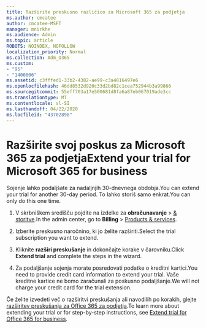```yaml
---
title: Razširite preskusno različico za Microsoft 365 za podjetja
ms.author: cmcatee
author: cmcatee-MSFT
manager: mnirkhe
ms.audience: Admin
ms.topic: article
ROBOTS: NOINDEX, NOFOLLOW
localization_priority: Normal
ms.collection: Adm_O365
ms.custom:
- "95"
- "1400006"
ms.assetid: c3fffed1-33b2-4382-ae99-c3a4816497e6
ms.openlocfilehash: 46dd8532d920c33d2bd82c1cea752944b3a99866
ms.sourcegitcommit: 55eff703a17e500681d8fa6a87eb067019ade3cc
ms.translationtype: MT
ms.contentlocale: sl-SI
ms.lasthandoff: 04/22/2020
ms.locfileid: "43702898"
---
```

# <a name="extend-your-trial-for-microsoft-365-for-business"></a><span data-ttu-id="c1a6a-102">Razširite svoj poskus za Microsoft 365 za podjetja</span><span class="sxs-lookup"><span data-stu-id="c1a6a-102">Extend your trial for Microsoft 365 for business</span></span>

<span data-ttu-id="c1a6a-103">Sojenje lahko podaljšate za nadaljnjih 30-dnevnega obdobja.</span><span class="sxs-lookup"><span data-stu-id="c1a6a-103">You can extend your trial for another 30-day period.</span></span> <span data-ttu-id="c1a6a-104">To lahko storiš samo enkrat.</span><span class="sxs-lookup"><span data-stu-id="c1a6a-104">You can only do this one time.</span></span>
  
1. <span data-ttu-id="c1a6a-105">V skrbniškem središču pojdite na izdelke za **obračunavanje** \> [& storitve](https://portal.office.com/adminportal/home#/subscriptions).</span><span class="sxs-lookup"><span data-stu-id="c1a6a-105">In the admin center, go to **Billing** \> [Products & services](https://portal.office.com/adminportal/home#/subscriptions).</span></span>

2. <span data-ttu-id="c1a6a-106">Izberite preskusno naročnino, ki jo želite razširiti.</span><span class="sxs-lookup"><span data-stu-id="c1a6a-106">Select the trial subscription you want to extend.</span></span>

3. <span data-ttu-id="c1a6a-107">Kliknite **razširi preskušanje** in dokončajte korake v čarovniku.</span><span class="sxs-lookup"><span data-stu-id="c1a6a-107">Click **Extend trial** and complete the steps in the wizard.</span></span>

4. <span data-ttu-id="c1a6a-108">Za podaljšanje sojenja morate posredovati podatke o kreditni kartici.</span><span class="sxs-lookup"><span data-stu-id="c1a6a-108">You need to provide credit card information to extend your trial.</span></span> <span data-ttu-id="c1a6a-109">Vaše kreditne kartice ne bomo zaračunali za poskusno podaljšanje.</span><span class="sxs-lookup"><span data-stu-id="c1a6a-109">We will not charge your credit card for the trial extension.</span></span>

<span data-ttu-id="c1a6a-110">Če želite izvedeti več o razširitvi preskušanja ali navodilih po korakih, glejte [razširitev preskušanja za Office 365 za podjetja](https://docs.microsoft.com/microsoft-365/commerce/extend-your-trial).</span><span class="sxs-lookup"><span data-stu-id="c1a6a-110">To learn more about extending your trial or for step-by-step instructions, see [Extend trial for Office 365 for business](https://docs.microsoft.com/microsoft-365/commerce/extend-your-trial).</span></span>
